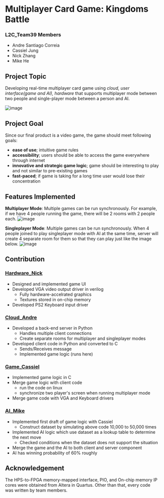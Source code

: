 # Multiplayer Card Game: Kingdoms Battle
### L2C_Team39 Members
- Andre Santiago Correia
- Cassiel Jung
- Nick Zhang
- Mike He

## Project Topic
Developing real-time multiplayer card game using *cloud, user interface(game and AI), hardware* that supports multiplayer mode between two people and single-player mode between a person and AI.

![image](https://user-images.githubusercontent.com/69894554/162331210-1848859a-3568-4246-a924-9c5b8c95b27b.png)

## Project Goal
Since our final product is a video game, the game should meet following goals:
- **ease of use**; intuitive game rules
- **accessibility**; users should be able to access the game everywhere through internet
- **innovative and strategic game logic**; game should be interesting to play and not similar to pre-existing games
- **fast-paced**; if game is taking for a long time user would lose their concentration

## Features Implemented
**Multiplayer Mode**: Multiple games can be run synchronously. For example, if we have 4 people running the game, there will be 2 rooms with 2 people each.
![image](https://user-images.githubusercontent.com/69894554/162332666-ee28c63f-9b6d-4b62-b050-c10e0941628a.png)

**Singleplayer Mode**: Multiple games can be run synchronously. When 4 people joined to play singleplayer mode with AI at the same time, server will create 4 separate room for them so that they can play just like the image below.
![image](https://user-images.githubusercontent.com/69894554/162333109-90437082-9111-4b77-947d-d7125249f5d8.png)


## Contribution
### [Hardware_Nick](https://github.com/UBC-CPEN391/l2c-39/tree/main/hardware)
- Designed and implemented game UI
- Developed VGA video output driver in verilog
    - Fully hardware-accelrated graphics
    - Textures stored in on-chip memory
- Developed PS2 Keyboard input driver
### [Cloud_Andre](https://github.com/UBC-CPEN391/l2c-39/tree/main/cloud)
- Developed a back-end server in Python
    - Handles multiple client connections
    - Create separate rooms for multiplayer and singleplayer modes
- Developed client code in Python and converted to C
    - Sends/Receives message
    - Implemented game logic (runs here)
### [Game_Cassiel](https://github.com/UBC-CPEN391/l2c-39/tree/main/gameFiles)
- Implemented game logic in C
- Merge game logic with client code
    - run the code on linux
    - synchronize two player's screen when running multiplayer mode
- Merge game code with VGA and Keyboard drivers
### [AI_Mike](https://github.com/UBC-CPEN391/l2c-39/tree/main/AI)
- Implemented first draft of game logic with Cassiel
    - Construct dataset by simulating above code 10,000 to 50,000 times
- Implemented AI logic which use dataset as a lookup table to determine the next move
    - Checked conditions when the dataset does not support the situation
- Merge the game and the AI to both client and server component
- AI has winning probability of 60% roughly

## Acknowledgement
The HPS-to-FPGA memory-mapped interface, PIO, and On-chip memory IP cores were obtained from Altera 
in Quartus. Other than that, every code was written by team members.
